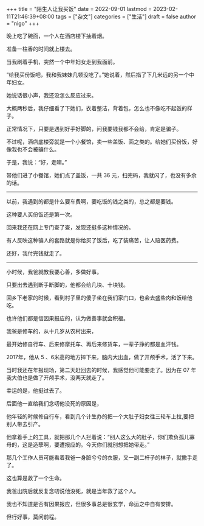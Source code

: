 +++
title = "陌生人让我买饭"
date = 2022-09-01
lastmod = 2023-02-11T21:46:39+08:00
tags = ["杂文"]
categories = ["生活"]
draft = false
author = "nigo"
+++

晚上吃了碗面，一个人在酒店楼下抽着烟。

准备一柱香的时间就上楼去。

当我刷着手机，突然一个中年妇女走到我面前。

“给我买份饭吧，我和我妹妹几顿没吃了。”她说着，然后指了下几米远的另一个中年妇女。

她说话很小声，我还没怎么反应过来。

大概两秒后，我仔细看了下她们，衣着整洁，背着包，怎么也不像吃不起饭的样子。

正常情况下，只要是遇到好手好脚的，问我要钱我都不会给，肯定是骗子。

不过呢，酒店底楼旁就是一个小餐馆，卖一些盖饭、面之类的。给她们买份饭，好像我也不会被骗什么。

于是，我说：“好，走嘛。”

带他们进了小餐馆，她们点了盖饭，一共 36 元，扫完码，我就闪了，也没有多余的话。

---

以前，我遇到的都是什么要车费啊，要吃饭的钱之类的，总之都是要钱。

这种要人买份饭还是第一次。

回来我还在网上专门查了查，发现还挺多这种情况的。

有人反映这种骗人的套路就是你给买了饭后，吃了装痛苦，让人赔医药费。

还好，我付完钱就走了。

---

小时候，我爸就教我要心善，多做好事。

只要出去遇到断手断脚的，他都会给几块、十块钱。

回乡下老家的时候，看到村子里的傻子坐在我们家门口，也会去盛些肉和饭给他吃。

也许他们都是信因果报应的，认为做善事就会积福。

我爸是修车的，从十几岁从农村出来，

最开始修自行车、后来修摩托车、再后来修货车，一辈子挣的都是血汗钱。

2017年，他从 5 、6米高的地方摔下来，脑内大出血，做了开颅手术，活了下来。

当时我还在年报现场，第二天赶回去的时候，我感觉他可能要走了。因为在 07 年我大伯也是做了开颅手术，没两天就走了。

幸运的是，他挺过去了。

后面他一直给我们念叨他没死的原因是，

他年轻的时候修自行车，看到几个计生办的把一个大肚子妇女往三轮车上拉,要把别人带去引产。

他拿着手上的工具，就把那几个人拦着说：“别人这么大的肚子，你们欺负孤儿寡母的，这是造孽啊，要遭报应的。今天你们就别想把她带走。”

那几个工作人员可能看着我爸一身脏兮兮的衣服，又一副二杆子的样子，就撒手走了。

这也算是救了一个生命。

我爸出院后就反复念叨说他没死，就是当年救了这个人。

我也不知道是否有因果报应，但很多事总是很玄学，命运之中自有安排。

但行好事，莫问前程。
